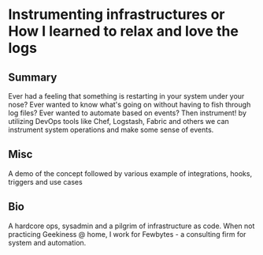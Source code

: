 # Instrumenting infrastructures or How I learned to relax and love the logs

## Summary
Ever had a feeling that something is restarting in your system under your nose? Ever wanted to know what's going on without having to fish through log files?
Ever wanted to automate based on events?
Then instrument! by utilizing DevOps tools like Chef, Logstash, Fabric and others we can instrument system operations and make some sense of events.

## Misc
A demo of the concept followed by various example of integrations, hooks, triggers and use cases

## Bio
A hardcore ops, sysadmin and a pilgrim of infrastructure as code. When not practicing Geekiness @ home, I work for Fewbytes - a consulting firm for system and automation.
